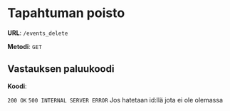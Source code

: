 # Tapahtuman poisto

**URL**: `/events_delete`

**Metodi**: `GET`

## Vastauksen paluukoodi

**Koodi**: 

`200 OK`
`500 INTERNAL SERVER ERROR` 
Jos hatetaan id:llä jota ei ole olemassa
